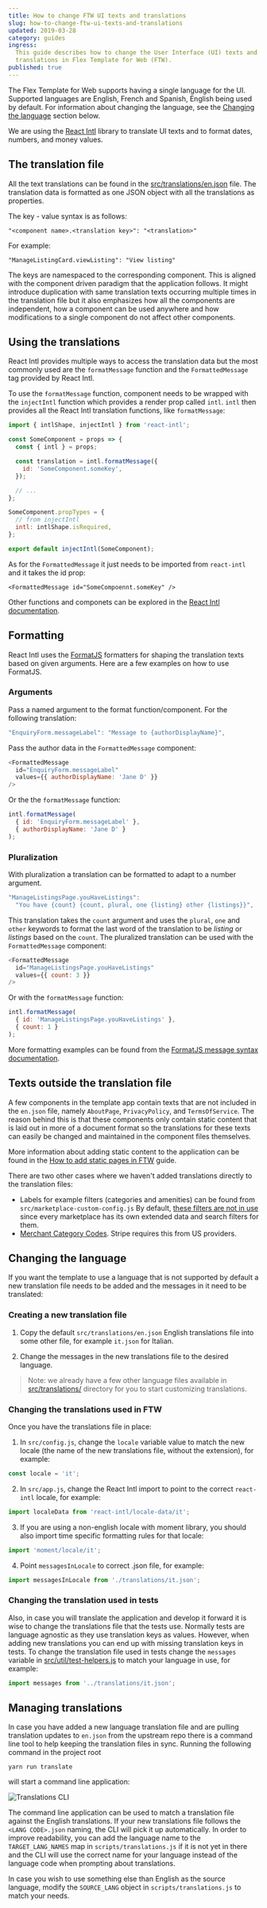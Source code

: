 ```yaml
---
title: How to change FTW UI texts and translations
slug: how-to-change-ftw-ui-texts-and-translations
updated: 2019-03-28
category: guides
ingress:
  This guide describes how to change the User Interface (UI) texts and
  translations in Flex Template for Web (FTW).
published: true
---
```


The Flex Template for Web supports having a single language for the UI.
Supported languages are English, French and Spanish, English being used
by default. For information about changing the language, see the
[Changing the language](#changing-the-language) section below.

We are using the [React Intl](https://github.com/yahoo/react-intl)
library to translate UI texts and to format dates, numbers, and money
values.

## The translation file

All the text translations can be found in the
[src/translations/en.json](https://github.com/sharetribe/flex-template-web/blob/master/src/translations/en.json)
file. The translation data is formatted as one JSON object with all the
translations as properties.

The key - value syntax is as follows:

```
"<component name>.<translation key>": "<translation>"
```

For example:

```
"ManageListingCard.viewListing": "View listing"
```

The keys are namespaced to the corresponding component. This is aligned
with the component driven paradigm that the application follows. It
might introduce duplication with same translation texts occurring
multiple times in the translation file but it also emphasizes how all
the components are independent, how a component can be used anywhere and
how modifications to a single component do not affect other components.

## Using the translations

React Intl provides multiple ways to access the translation data but the
most commonly used are the `formatMessage` function and the
`FormattedMessage` tag provided by React Intl.

To use the `formatMessage` function, component needs to be wrapped with
the `injectIntl` function which provides a render prop called `intl`.
`intl` then provides all the React Intl translation functions, like
`formatMessage`:

```js
import { intlShape, injectIntl } from 'react-intl';

const SomeComponent = props => {
  const { intl } = props;

  const translation = intl.formatMessage({
    id: 'SomeComponent.someKey',
  });

  // ...
};

SomeComponent.propTypes = {
  // from injectIntl
  intl: intlShape.isRequired,
};

export default injectIntl(SomeComponent);
```

As for the `FormattedMessage` it just needs to be imported from
`react-intl` and it takes the id prop:

```
<FormattedMessage id="SomeCompoennt.someKey" />
```

Other functions and componets can be explored in the
[React Intl documentation](https://github.com/yahoo/react-intl/wiki).

## Formatting

React Intl uses the [FormatJS](https://formatjs.io/) formatters for
shaping the translation texts based on given arguments. Here are a few
examples on how to use FormatJS.

### Arguments

Pass a named argument to the format function/component. For the
following translation:

```js
"EnquiryForm.messageLabel": "Message to {authorDisplayName}",
```

Pass the author data in the `FormattedMessage` component:

```js
<FormattedMessage
  id="EnquiryForm.messageLabel"
  values={{ authorDisplayName: 'Jane D' }}
/>
```

Or the the `formatMessage` function:

```js
intl.formatMessage(
  { id: 'EnquiryForm.messageLabel' },
  { authorDisplayName: 'Jane D' }
);
```

### Pluralization

With pluralization a translation can be formatted to adapt to a number
argument.

```js
"ManageListingsPage.youHaveListings":
  "You have {count} {count, plural, one {listing} other {listings}}",
```

This translation takes the `count` argument and uses the `plural`, `one`
and `other` keywords to format the last word of the translation to be
_listing_ or _listings_ based on the `count`. The pluralized translation
can be used with the `FormattedMessage` component:

```js
<FormattedMessage
  id="ManageListingsPage.youHaveListings"
  values={{ count: 3 }}
/>
```

Or with the `formatMessage` function:

```js
intl.formatMessage(
  { id: 'ManageListingsPage.youHaveListings' },
  { count: 1 }
);
```

More formatting examples can be found from the
[FormatJS message syntax documentation](https://formatjs.io/guides/message-syntax/).

## Texts outside the translation file

A few components in the template app contain texts that are not included
in the `en.json` file, namely `AboutPage`, `PrivacyPolicy`, and
`TermsOfService`. The reason behind this is that these components only
contain static content that is laid out in more of a document format so
the translations for these texts can easily be changed and maintained in
the component files themselves.

More information about adding static content to the application can be
found in the
[How to add static pages in FTW](/guides/how-to-add-static-pages-in-ftw/)
guide.

There are two other cases where we haven't added translations directly
to the translation files:

- Labels for example filters (categories and amenities) can be found
  from `src/marketplace-custom-config.js` By default,
  [these filters are not in use](/guides/how-to-change-search-filters-in-ftw/#adding-a-new-search-filter)
  since every marketplace has its own extended data and search filters
  for them.
- [Merchant Category Codes](https://github.com/sharetribe/flex-template-web/blob/master/src/forms/PayoutDetailsForm/merchantCategoryCodesUS.js).
  Stripe requires this from US providers.

## Changing the language

If you want the template to use a language that is not supported by
default a new translation file needs to be added and the messages in it
need to be translated:

### Creating a new translation file

1. Copy the default `src/translations/en.json` English translations file
   into some other file, for example `it.json` for Italian.

2. Change the messages in the new translations file to the desired
   language.

> Note: we already have a few other language files available in
> [src/translations/](https://github.com/sharetribe/flex-template-web/tree/master/src/translations)
> directory for you to start customizing translations.

### Changing the translations used in FTW

Once you have the translations file in place:

1. In `src/config.js`, change the `locale` variable value to match the
   new locale (the name of the new translations file, without the
   extension), for example:

```js
const locale = 'it';
```

2. In `src/app.js`, change the React Intl import to point to the correct
   `react-intl` locale, for example:

```js
import localeData from 'react-intl/locale-data/it';
```

3. If you are using a non-english locale with moment library, you should
   also import time specific formatting rules for that locale:

```js
import 'moment/locale/it';
```

4.  Point `messagesInLocale` to correct .json file, for example:

```js
import messagesInLocale from './translations/it.json';
```

### Changing the translation used in tests

Also, in case you will translate the application and develop it forward
it is wise to change the translations file that the tests use. Normally
tests are language agnostic as they use translation keys as values.
However, when adding new translations you can end up with missing
translation keys in tests. To change the translation file used in tests
change the `messages` variable in
[src/util/test-helpers.js](https://github.com/sharetribe/flex-template-web/blob/master/src/util/test-helpers.js)
to match your language in use, for example:

```js
import messages from '../translations/it.json';
```

## Managing translations

In case you have added a new language translation file and are pulling
translation updates to `en.json` from the upstream repo there is a
command line tool to help keeping the translation files in sync. Running
the following command in the project root

```
yarn run translate
```

will start a command line application:

![Translations CLI](./translations-cli.png)

The command line application can be used to match a translation file
against the English translations. If your new translations file follows
the `<LANG CODE>.json` naming, the CLI will pick it up automatically. In
order to improve readability, you can add the language name to the
`TARGET_LANG_NAMES` map in `scripts/translations.js` if it is not yet in
there and the CLI will use the correct name for your language instead of
the language code when prompting about translations.

In case you wish to use something else than English as the source
language, modify the `SOURCE_LANG` object in `scripts/translations.js`
to match your needs.
